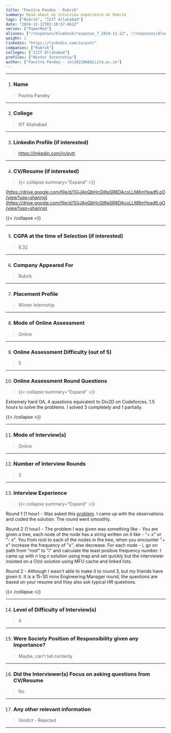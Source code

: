 ```yaml
---
title: "Pavitra Pandey - Rubrik"
summary: Read about my interview experience at Rubrik
tags: ["Rubrik", "IIIT Allahabad"]
date: "2024-12-12T03:10:57.661Z"
series: ["PaperMod"]
aliases: ["/responses/bluebook/response_7_2024-12-12", "/responses/bluebook/pavitra-pandey-rubrik"]
weight: 1
linkedin: "https://linkedin.com/in/pvtr"
companies: ["Rubrik"]
colleges: ["IIIT Allahabad"]
profiles: ["Winter Internship"]
author: ["Pavitra Pandey - iec2021066@iiita.ac.in"]
---
```

---
1. ### Name

> Pavitra Pandey

---

2. ### College

> IIIT Allahabad

---

3. ### Linkedin Profile (if interested)

> https://linkedin.com/in/pvtr

---

4. ### CV/Resume (if interested)

> {{< collapse summary="Expand" >}}

[https://drive.google.com/file/d/1GjJAnQbHcQWaSR8DAcoLLM6mYeadfLgO/view?usp=sharing](https://drive.google.com/file/d/1GjJAnQbHcQWaSR8DAcoLLM6mYeadfLgO/view?usp=sharing)

{{< /collapse >}}

---

5. ### CGPA at the time of Selection (if interested) 

> 8.32

---

6. ### Company Appeared For

> Rubrik

---

7. ### Placement Profile

> Winter Internship

---

8. ### Mode of Online Assessment

> Online

---

9. ### Online Assessment Difficulty (out of 5)

> 5

---

10. ### Online Assessment Round Questions

> {{< collapse summary="Expand" >}}

Extremely hard OA, 4 questions equivalent to Div2D on Codeforces. 1.5 hours to solve the problems. I solved 3 completely and 1 partially. 

{{< /collapse >}}

---

11. ### Mode of Interview(s)

> Online

---

12. ### Number of Interview Rounds

> 3

---

13. ### Interview Experience

> {{< collapse summary="Expand" >}}

Round 1 (1 hour)  - Was asked this [problem](https://codeforces.com/problemset/problem/1404/B). I came up with the observations and coded the solution. The round went smoothly.

Round 2 (1 hour) - The problem I was given was something like - You are given a tree, each node of the node has a string written on it like - "+ x" or "- x".
You from root to each of the nodes in the tree, when you encounter "+ x" increase the frequency of "x", else decrease. 
For each node - i, go on path from "root" to "i" and calculate the least positive frequency number. 
 I came up with n log n solution using map and set quickly but the interviewer insisted on a O(n) solution using MFU cache and linked lists.

Round 2 - Although I wasn't able to make it to round 3, but my friends have given it. It is a 15-30 mins Engineering Manager round, the questions are based on your resume and they also ask typical HR questions.

{{< /collapse >}}

---

14. ### Level of Difficulty of Interview(s)

> 4

---

15. ### Were Society Position of Responsibility given any Importance?

> Maybe, can't tell certainly

---

16. ### Did the Interviewer(s) Focus on asking questions from CV/Resume

> No

---

17. ### Any other relevant information

> Verdict - Rejected

---

